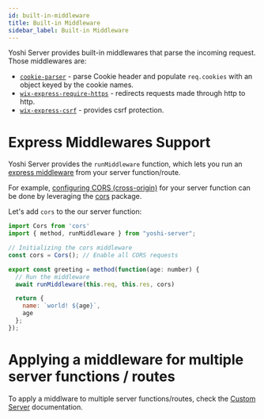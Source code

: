 ```yaml
---
id: built-in-middleware
title: Built-in Middleware
sidebar_label: Built-in Middleware
---
```


Yoshi Server provides built-in middlewares that parse the incoming request. Those middlewares are:

- [`cookie-parser`](https://github.com/expressjs/cookie-parser) - parse Cookie header and populate `req.cookies` with an object keyed by the cookie names.
- [`wix-express-require-https`](https://github.com/wix-platform/wix-node-platform/tree/master/express/wix-express-require-https) - redirects requests made through http to http.
- [`wix-express-csrf`](https://github.com/wix-platform/wix-node-platform/blob/master/express/wix-express-csrf/README.md) - provides csrf protection.

# Express Middlewares Support

Yoshi Server provides the `runMiddleware` function, which lets you run an [express middleware]() from your server function/route.

For example, [configuring CORS (cross-origin)](https://developer.mozilla.org/en-US/docs/Web/HTTP/CORS) for your server function can be done by leveraging the [cors](https://github.com/expressjs/cors) package.

Let's add `cors` to the our server function:

```js
import Cors from 'cors'
import { method, runMiddleware } from "yoshi-server";

// Initializing the cors middleware
const cors = Cors(); // Enable all CORS requests

export const greeting = method(function(age: number) {
  // Run the middleware
  await runMiddleware(this.req, this.res, cors)

  return {
    name: `world! ${age}`,
    age
  };
});
```

# Applying a middleware for multiple server functions / routes

To apply a middlware to multiple server functions/routes, check the [Custom Server](custom-server) documentation.
